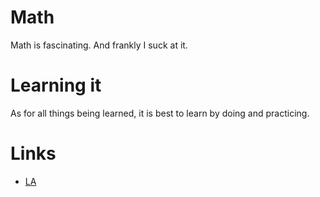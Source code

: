 
# Math

Math is fascinating. And frankly I suck at it.

# Learning it

As for all things being learned, it is best to learn by doing and practicing.

# Links

- [LA][1]



[1]:	https://learn-anything.xyz/mathematics